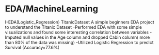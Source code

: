 # EDA/MachineLearning
I-EDA(Logistic_Regression) TitanicDataset
  A simple beginners EDA project to understand the Titanic Dataset
    -Performed EDA with some simple visualizations and found some interesting correlation between variables
    -Imputed null values in the Age column and dropped Cabin column( more than 80% of the data was missing)
    -Utilized Logistic Regression to predict Survival (Accuracy=77.6%)

